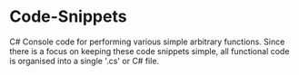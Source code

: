 # Code-Snippets
C# Console code for performing various simple arbitrary functions. Since there is a focus on keeping these code snippets simple, all functional code is organised into a single '.cs' or C# file.

